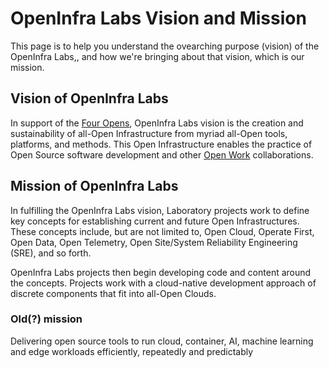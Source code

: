 <!-- Put each sentence on a single line to make reviewing easier -->
# OpenInfra Labs Vision and Mission
                                                                     
This page is to help you understand the ovearching purpose (vision) of the OpenInfra Labs,, and how we're bringing about that vision, which is our mission.

## Vision of OpenInfra Labs

In support of the [Four Opens](https://openinfra.dev/four-opens/), OpenInfra Labs vision is the creation and sustainability of all-Open Infrastructure from myriad all-Open tools, platforms, and methods.
This Open Infrastructure enables the practice of Open Source software development and other [Open Work](https://fossrit.github.io/open-work-definition/) collaborations.

## Mission of OpenInfra Labs

In fulfilling the OpenInfra Labs vision, Laboratory projects work to define key concepts for establishing current and future Open Infrastructures.
These concepts include, but are not limited to, Open Cloud, Operate First, Open Data, Open Telemetry, Open Site/System Reliability Engineering (SRE), and so forth.

OpenInfra Labs projects then begin developing code and content around the concepts.
Projects work with a cloud-native development approach of discrete components that fit into all-Open Clouds.

### Old(?) mission

Delivering open source tools to run cloud, container, AI, machine learning and edge workloads efficiently, repeatedly and predictably

